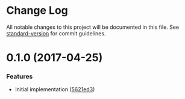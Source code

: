 # Change Log

All notable changes to this project will be documented in this file. See [standard-version](https://github.com/conventional-changelog/standard-version) for commit guidelines.

<a name="0.1.0"></a>
# 0.1.0 (2017-04-25)


### Features

* Initial implementation ([5621ed3](https://github.com/micro-analytics/adapter-memory/commit/5621ed3))
